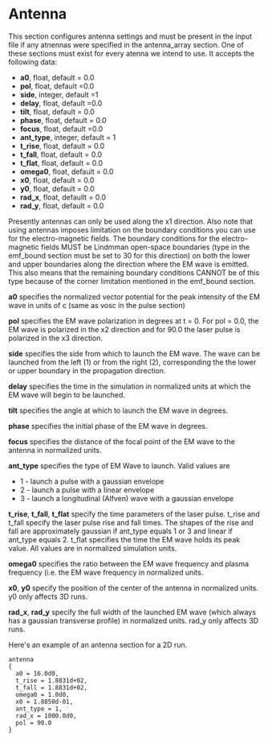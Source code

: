 # Antenna

This section configures antenna settings and must be present in the
input file if any atnennas were specified in the antenna_array section.
One of these sections must exist for every atenna we intend to use. It
accepts the following data:

- **a0**, float, default = 0.0
- **pol**, float, default =0.0
- **side**, integer, default =1
- **delay**, float, default =0.0
- **tilt**, float, default = 0.0
- **phase**, float, default = 0.0
- **focus**, float, default =0.0
- **ant_type**, integer, default = 1
- **t_rise**, float, default = 0.0
- **t_fall**, float, default = 0.0
- **t_flat**, float, default = 0.0
- **omega0**, float, default = 0.0
- **x0**, float, default = 0.0
- **y0**, float, default = 0.0
- **rad_x**, float, defaullt = 0.0
- **rad_y**, float, default = 0.0

Presently antennas can only be used along the x1 direction. Also note
that using antennas imposes limitation on the boundary conditions you
can use for the electro-magnetic fields. The boundary conditions for the
electro-magnetic fields MUST be Lindmman open-space boundaries (type in
the emf_bound section must be set to 30 for this direction) on both the
lower and upper boundaries along the direction where the EM wave is
emitted. This also means that the remaining boundary conditions CANNOT
be of this type because of the corner limitation mentioned in the
emf_bound section.

**a0** specifies the normalized vector potential for the peak intensity
of the EM wave in units of c (same as vosc in the pulse section)

**pol** specifies the EM wave polarization in degrees at t = 0. For pol
= 0.0, the EM wave is polarized in the x2 direction and for 90.0 the
laser pulse is polarized in the x3 direction.

**side** specifies the side from which to launch the EM wave. The wave
can be launched from the left (1) or from the right (2), corresponding
the the lower or upper boundary in the propagation direction.

**delay** specifies the time in the simulation in normalized units at
which the EM wave will begin to be launched.

**tilt** specifies the angle at which to launch the EM wave in degrees.

**phase** specifies the initial phase of the EM wave in degrees.

**focus** specifies the distance of the focal point of the EM wave to
the antenna in normalized units.

**ant_type** specifies the type of EM Wave to launch. Valid values are

- 1 - launch a pulse with a gaussian envelope
- 2 - launch a pulse with a linear envelope
- 3 - launch a longitudinal (Alfven) wave with a gaussian envelope

**t_rise**, **t_fall**, **t_flat** specify the time parameters of the
laser pulse. t_rise and t_fall specify the laser pulse rise and fall
times. The shapes of the rise and fall are approximately gaussian if
ant_type equals 1 or 3 and linear if ant_type equals 2. t_flat specifies
the time the EM wave holds its peak value. All values are in normalized
simulation units.

**omega0** specifies the ratio between the EM wave frequency and plasma
frequency (i.e. the EM wave frequency in normalized units.

**x0**, **y0** specify the position of the center of the antenna in
normalized units. y0 only affects 3D runs.

**rad_x**, **rad_y** specify the full width of the launched EM wave
(which always has a gaussian transverse profile) in normalized units.
rad_y only affects 3D runs.

Here's an example of an antenna section for a 2D run.

```text
antenna
{
  a0 = 16.0d0,
  t_rise = 1.8831d+02,
  t_fall = 1.8831d+02,
  omega0 = 1.0d0,
  x0 = 1.8850d-01,
  ant_type = 1,
  rad_x = 1000.0d0,
  pol = 90.0
}
````
